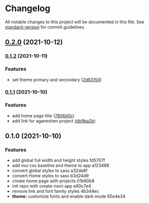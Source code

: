 # Changelog

All notable changes to this project will be documented in this file. See [standard-version](https://github.com/conventional-changelog/standard-version) for commit guidelines.

## [0.2.0](https://github.com/akshayganeshen/aganeshen.com/compare/v0.1.2...v0.2.0) (2021-10-12)

### [0.1.2](https://github.com/akshayganeshen/aganeshen.com/compare/v0.1.1...v0.1.2) (2021-10-11)


### Features

* set theme primary and secondary ([2d83150](https://github.com/akshayganeshen/aganeshen.com/commit/2d83150cc6927d1d4cc84e1d7e06eb5bf7bb5de4))

### [0.1.1](https://github.com/akshayganeshen/aganeshen.com/compare/v0.1.0...v0.1.1) (2021-10-10)


### Features

* add home page title ([7806d0c](https://github.com/akshayganeshen/aganeshen.com/commit/7806d0c263eb20fa53353f5dc1402335d9953266))
* add link for aganeshen project ([db9ba2b](https://github.com/akshayganeshen/aganeshen.com/commit/db9ba2b8238dc91d47b2aca672c06e03da0584d1))

## 0.1.0 (2021-10-10)


### Features

* add global full width and height styles fd5707f
* add mui css baseline and theme to app a123488
* convert global styles to sass a32da8f
* convert Home styles to sass b3d24d9
* create home page with projects 01b60b8
* init repo with create-next-app e90c7e4
* remove link and font family styles 4b344ec
* **theme:** customize fonts and enable dark mode 65e4e34

